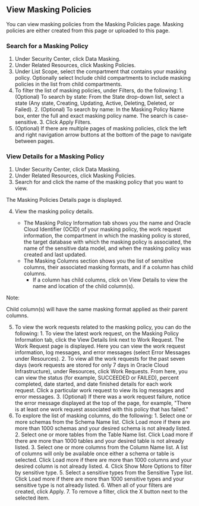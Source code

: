 
## View Masking Policies

You can view masking policies from the Masking Policies page. Masking policies
are either created from this page or uploaded to this page.

### Search for a Masking Policy

  1. Under Security Center, click Data Masking.
  2. Under Related Resources, click Masking Policies.
  3. Under List Scope, select the compartment that contains your masking policy. Optionally select Include child compartments to include masking policies in the list from child compartments.
  4. To filter the list of masking policies, under Filters, do the following:
    1. (Optional) To search by state: From the State drop-down list, select a state (Any state, Creating, Updating, Active, Deleting, Deleted, or Failed).
    2. (Optional) To search by name: In the Masking Policy Name box, enter the full and exact masking policy name. The search is case-sensitive.
    3. Click Apply Filters.
  5. (Optional) If there are multiple pages of masking policies, click the left and right navigation arrow buttons at the bottom of the page to navigate between pages.

### View Details for a Masking Policy

  1. Under Security Center, click Data Masking.
  2. Under Related Resources, click Masking Policies.
  3. Search for and click the name of the masking policy that you want to view.

The Masking Policies Details page is displayed.

  4. View the masking policy details.

     * The Masking Policy Information tab shows you the name and Oracle Cloud Identifier (OCID) of your masking policy, the work request information, the compartment in which the masking policy is stored, the target database with which the masking policy is associated, the name of the sensitive data model, and when the masking policy was created and last updated. 
     * The Masking Columns section shows you the list of sensitive columns, their associated masking formats, and if a column has child columns. 
       * If a column has child columns, click on View Details to view the name and location of the child column(s). 

Note:

Child column(s) will have the same masking format applied as their parent
columns.

  5. To view the work requests related to the masking policy, you can do the following:
    1. To view the latest work request, on the Masking Policy Information tab, click the View Details link next to Work Request. The Work Request page is displayed. Here you can view the work request information, log messages, and error messages (select Error Messages under Resources).
    2. To view all the work requests for the past seven days (work requests are stored for only 7 days in Oracle Cloud Infrastructure), under Resources, click Work Requests. From here, you can view the status (for example, SUCCEEDED or FAILED), percent completed, date started, and date finished details for each work request. Click a particular work request to view its log messages and error messages.
    3. (Optional) If there was a work request failure, notice the error message displayed at the top of the page, for example, "There is at least one work request associated with this policy that has failed."
  6. To explore the list of masking columns, do the following:
    1. Select one or more schemas from the Schema Name list. Click Load more if there are more than 1000 schemas and your desired schema is not already listed. 
    2. Select one or more tables from the Table Name list. Click Load more if there are more than 1000 tables and your desired table is not already listed. 
    3. Select one or more columns from the Column Name list. A list of columns will only be available once either a schema or table is selected. Click Load more if there are more than 1000 columns and your desired column is not already listed. 
    4. Click Show More Options to filter by sensitive type.
    5. Select a sensitive types from the Sensitive Type list. Click Load more if there are more than 1000 sensitive types and your sensitive type is not already listed.
    6. When all of your filters are created, click Apply.
    7. To remove a filter, click the X button next to the selected item.
